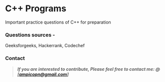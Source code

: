# C++ Programs
Important practice questions of C++ for preparation

### Questions sources - 
Geeksforgeeks, Hackerrank, Codechef

### Contact

> **_If you are interested to contribute, Please feel free to contact me:   @ [ampicopn@gmail.com]_**
